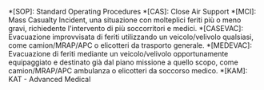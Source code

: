 *[SOP]: Standard Operating Procedures
*[CAS]: Close Air Support
*[MCI]: Mass Casualty Incident, una situazione con molteplici feriti più o meno gravi, richiedente l'intervento di più soccorritori e medici.
*[CASEVAC]: Evacuazione improvvisata di feriti utilizzando un veicolo/velivolo qualsiasi, come camion/MRAP/APC o elicotteri da trasporto generale.
*[MEDEVAC]: Evacuazione di feriti mediante un veicolo/velivolo opportunamente equipaggiato e destinato già dal piano missione a quello scopo, come camion/MRAP/APC ambulanza o elicotteri da soccorso medico.
*[KAM]: KAT - Advanced Medical
